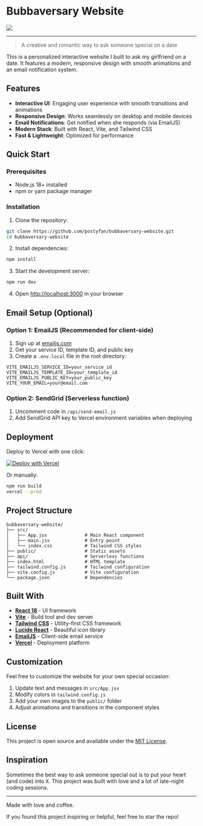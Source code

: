 # Bubbaversary Website
<img src="https://tenor.com/view/dudu-give-flowers-bubu-gif-peachugomu-gif-17912197142039195921">
<br>

---
> A creative and romantic way to ask someone special on a date

This is a personalized interactive website I built to ask my girlfriend on a date. It features a modern, responsive design with smooth animations and an email notification system.

## Features

- **Interactive UI**: Engaging user experience with smooth transitions and animations
- **Responsive Design**: Works seamlessly on desktop and mobile devices
- **Email Notifications**: Get notified when she responds (via EmailJS)
- **Modern Stack**: Built with React, Vite, and Tailwind CSS
- **Fast & Lightweight**: Optimized for performance

## Quick Start

### Prerequisites

- Node.js 18+ installed
- npm or yarn package manager

### Installation

1. Clone the repository:
```bash
git clone https://github.com/postyfan/bubbaversary-website.git
cd bubbaversary-website
```

2. Install dependencies:
```bash
npm install
```

3. Start the development server:
```bash
npm run dev
```

4. Open [http://localhost:3000](http://localhost:3000) in your browser

## Email Setup (Optional)

### Option 1: EmailJS (Recommended for client-side)

1. Sign up at [emailjs.com](https://www.emailjs.com/)
2. Get your service ID, template ID, and public key
3. Create a `.env.local` file in the root directory:
```env
VITE_EMAILJS_SERVICE_ID=your_service_id
VITE_EMAILJS_TEMPLATE_ID=your_template_id
VITE_EMAILJS_PUBLIC_KEY=your_public_key
VITE_YOUR_EMAIL=your@email.com
```

### Option 2: SendGrid (Serverless function)

1. Uncomment code in `/api/send-email.js`
2. Add SendGrid API key to Vercel environment variables when deploying

## Deployment

Deploy to Vercel with one click:

[![Deploy with Vercel](https://vercel.com/button)](https://vercel.com/new/clone?repository-url=https://github.com/postyfan/bubbaversary-website)

Or manually:
```bash
npm run build
vercel --prod
```

## Project Structure

```
bubbaversary-website/
├── src/
│   ├── App.jsx              # Main React component
│   ├── main.jsx             # Entry point
│   └── index.css            # Tailwind CSS styles
├── public/                  # Static assets
├── api/                     # Serverless functions
├── index.html               # HTML template
├── tailwind.config.js       # Tailwind configuration
├── vite.config.js           # Vite configuration
└── package.json             # Dependencies
```

## Built With

- **[React 18](https://react.dev/)** - UI framework
- **[Vite](https://vitejs.dev/)** - Build tool and dev server
- **[Tailwind CSS](https://tailwindcss.com/)** - Utility-first CSS framework
- **[Lucide React](https://lucide.dev/)** - Beautiful icon library
- **[EmailJS](https://www.emailjs.com/)** - Client-side email service
- **[Vercel](https://vercel.com/)** - Deployment platform

## Customization

Feel free to customize the website for your own special occasion:

1. Update text and messages in `src/App.jsx`
2. Modify colors in `tailwind.config.js`
3. Add your own images to the `public/` folder
4. Adjust animations and transitions in the component styles

## License

This project is open source and available under the [MIT License](LICENSE).

## Inspiration

Sometimes the best way to ask someone special out is to put your heart (and code) into it. This project was built with love and a lot of late-night coding sessions.

---

Made with love and coffee.

If you found this project inspiring or helpful, feel free to star the repo!